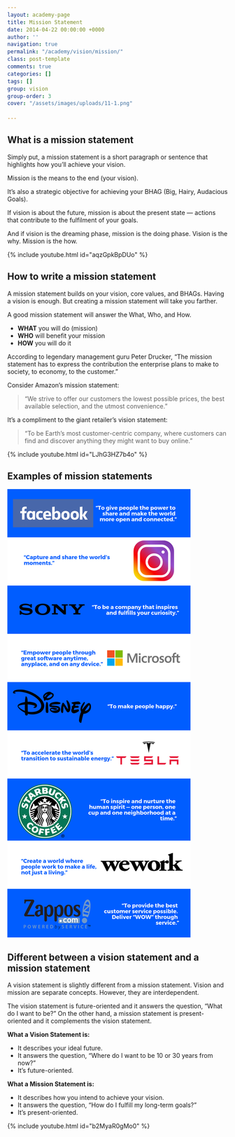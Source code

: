 ```yaml
---
layout: academy-page
title: Mission Statement
date: 2014-04-22 00:00:00 +0000
author: ''
navigation: true
permalink: "/academy/vision/mission/"
class: post-template
comments: true
categories: []
tags: []
group: vision
group-order: 3
cover: "/assets/images/uploads/11-1.png"

---
```

## What is a mission statement

Simply put, a mission statement is a short paragraph or sentence that highlights how you’ll achieve your vision.

Mission is the means to the end (your vision).

It’s also a strategic objective for achieving your BHAG (Big, Hairy, Audacious Goals).

If vision is about the future, mission is about the present state — actions that contribute to the fulfilment of your goals.

And if vision is the dreaming phase, mission is the doing phase. Vision is the why. Mission is the how.

{% include youtube.html id="aqzGpkBpDUo" %}

## How to write a mission statement

A mission statement builds on your vision, core values, and BHAGs. Having a vision is enough. But creating a mission statement will take you farther.

A good mission statement will answer the What, Who, and How.

* **WHAT** you will do (mission)
* **WHO** will benefit your mission
* **HOW** you will do it

According to legendary management guru Peter Drucker, “The mission statement has to express the contribution the enterprise plans to make to society, to economy, to the customer.”

Consider Amazon’s mission statement:

> “We strive to offer our customers the lowest possible prices, the best available selection, and the utmost convenience.”

It’s a compliment to the giant retailer’s vision statement:

> “To be Earth’s most customer-centric company, where customers can find and discover anything they might want to buy online.”

{% include youtube.html id="LJhG3HZ7b4o" %}

## Examples of mission statements

![](/assets/images/uploads/mission-statement-infographic.jpg)

## Different between a vision statement and a mission statement

A vision statement is slightly different from a mission statement. Vision and mission are separate concepts. However, they are interdependent.

The vision statement is future-oriented and it answers the question, “What do I want to be?” On the other hand, a mission statement is present-oriented and it complements the vision statement.

**What a Vision Statement is:**

* It describes your ideal future.
* It answers the question, “Where do I want to be 10 or 30 years from now?”
* It’s future-oriented.

**What a Mission Statement is:**

* It describes how you intend to achieve your vision.
* It answers the question, “How do I fulfill my long-term goals?”
* It’s present-oriented.

{% include youtube.html id="b2MyaR0gMo0" %}